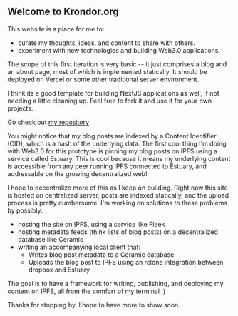 ## Welcome to Krondor.org

This website is a place for me to:

- curate my thoughts, ideas, and content to share with others.
- experiment with new technologies and building Web3.0 applications.

The scope of this first iteration is very basic -- it just comprises a blog and an about page, most of which is implemented statically. It should be deployed on Vercel or some other traditional server environment.

I think its a good template for building NextJS applications as well, if not needing a little cleaning up. Feel free to fork it and use it for your own projects.

Go check out [my repository](https://github.com/amiller68/krondor-org)

You might notice that my blog posts are indexed by a Content Identifier (CID), which is a hash of the underlying data.
The first cool thing I'm doing with Web3.0 for this prototype is pinning my blog posts on IPFS using a service called Estuary.
This is cool because it means my underlying content is accessible from any peer running IPFS connected to Estuary, and addressable on the growing decentralized web!

I hope to decentralize more of this as I keep on building. Right now this site is hosted on centralized server, posts are indexed statically, and the upload process is pretty cumbersome. I'm working on solutions to these problems by possibly:

- hosting the site on IPFS, using a service like Fleek
- hosting metadata feeds (think lists of blog posts) on a decentralized database like Ceramic
- writing an accompanying local client that:
  - Writes blog post metadata to a Ceramic database
  - Uploads the blog post to IPFS using an rclone integration between dropbox and Estuary

The goal is to have a framework for writing, publishing, and deploying my content on IPFS, all from the comfort of my terminal :)

Thanks for stopping by, I hope to have more to show soon.
